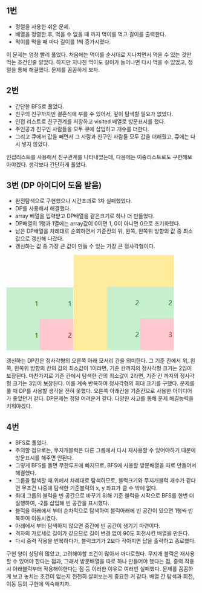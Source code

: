 ## 1번
- 정렬을 사용한 쉬운 문제.
- 배열을 정렬한 후, 먹을 수 없을 때 까지 먹이를 먹고 길이를 출력한다.
- 먹이를 먹을 때 마다 길이를 1씩 증가시켰다.

이 문제는 엄청 빨리 풀었다.
처음에는 먹이를 순서대로 지나치면서 먹을 수 있는 것만 먹는 조건인줄 알았다.
하지만 지나친 먹이도 길이가 늘어나면 다시 먹을 수 있었고, 정렬을 통해 해결했다.
문제를 꼼꼼하게 보자.

## 2번
- 간단한 BFS로 풀었다.
- 친구의 친구까지만 결혼식에 부를 수 있어서, 깊이 탐색할 필요가 없었다.
- 인접 리스트로 친구관계를 저장하고 visited 배열로 방문표시를 했다.
- 주인공과 친구인 사람들을 모두 큐에 삽입하고 개수를 더한다.
- 그리고 큐에서 값을 빼면서 그 사람과 친구인 사람들 모두 값을 더해줬고, 큐에는 다시 넣지 않았다.

인접리스트를 사용해서 친구관계를 나타내었는데, 다음에는 이중리스트로도 구현해보아야겠다.
생각보다 간단하게 풀었다.

## 3번 (DP 아이디어 도움 받음)
- 완전탐색으로 구현했으나 시간초과로 1차 실패했었다.
- DP를 사용해서 해결했다.
- array 배열을 입력받고 DP배열을 같은크기로 하나 더 만들었다.
- DP배열의 1행과 1열에는 array값이 0이면 1, 0이 아니면 0으로 초기화했다.
- 남은 DP배열을 차례대로 순회하면서 기준칸의 위, 왼쪽, 왼쪽위 방향의 값 중 최소값으로 갱신해 나갔다.
- 갱신하는 값 중 가장 큰 값이 만들 수 있는 가장 큰 정사각형이다.

![image](./image/image1.png)![image](./image/image2.png)

갱신하는 DP칸은 정사각형의 오른쪽 아래 모서리 칸을 의미한다.
그 기준 칸에서 위, 왼쪽, 왼쪽위 방향의 칸의 값의 최소값이 1이라면, 기준 칸까지의 정사각형 크기는 2임이 보장된다.
마찬가지로 기준 칸에서 탐색한 칸의 최소값이 2라면, 기준 칸 까지의 정사각형 크기는 3임이 보장된다.
이를 계속 반복하여 정사각형의 최대 크기를 구했다.
문제를 풀 때 DP를 사용할 생각을 전혀 못했다.
오른쪽 아래칸을 기준칸으로 사용한 아이디어가 좋았던거 같다.
DP문제는 정말 어려운거 같다.
다양한 사고를 통해 문제 해결능력을 키워야겠다.

## 4번
- BFS로 풀었다.
- 주의할 점으로는, 무지개블럭은 다른 그룹에서 다시 재사용할 수 있어야하기 때문에 방문표시를 해주면 안된다.
- 그렇게 BFS를 돌면 무한루프에 빠지므로, BFS에 사용할 방문배열을 따로 만들어서 해결했다.
- 그룹을 탐색할 때 위에서 차례대로 탐색하므로, 블럭크기와 무지개블럭 개수가 같다면 무조건 나중에 탐색한 기준블럭의 x, y 좌표가 클 수 밖에 없다.
- 최대 그룹의 블럭을 빈 공간으로 바꾸기 위해 기준 블럭을 시작으로 BFS를 한번 더 실행하여, -2를 삽입해 빈 공간을 표시했다.
- 블럭을 아래에서 부터 순차적으로 탐색하여 블럭아래에 빈 공간이 있으면 1행씩 반복하여 이동시켰다.
- 아래에서 부터 탐색하지 않으면 중간에 빈 공간이 생기기 마련이다.
- 격자의 가로세로 길이가 같으므로 길이 변경 없이 90도 회전시킨 배열을 만든다.
- 다시 중력 작용을 반복하다가, 블럭크기가 2보다 작아지면 답을 출력하고 종료했다.

구현 양이 상당히 많았고, 고려해야할 조건이 많아서 까다로웠다.
무지개 블럭은 재사용할 수 있어야 한다는 점과, 그래서 방문배열을 따로 하나 만들어야 했다는 점, 중력 작용시 아래블럭부터 작용해야한다는 점 등 이러한 이유로 여러번 실패했다.
문제를 꼼꼼하게 보고 놓치는 조건이 없는지 천천히 살펴보는게 중요한 거 같다.
배열 간 탐색과 회전, 이동 등의 구현에 익숙해지자.
